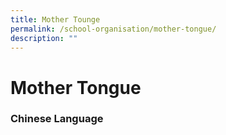 ```yaml
---
title: Mother Tounge
permalink: /school-organisation/mother-tongue/
description: ""
---
```

# **Mother Tongue**

### Chinese Language